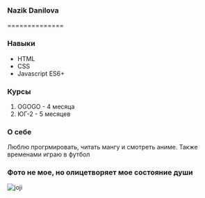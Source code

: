 ### Nazik Danilova
==============

### Навыки

-   HTML
-   CSS
-   Javascript ES6+

### Курсы

1.  OGOGO - 4 месяца
2.  ЮГ-2 - 5 месяцев

### О себе

Люблю прогрмировать, читать мангу и смотреть аниме. Также временами
играю в футбол

### Фото не мое, но олицетворяет мое состояние души

![joji](https://i1.sndcdn.com/artworks-L8KZmmS6i93T6WmL-RnSKGA-t500x500.jpg)
